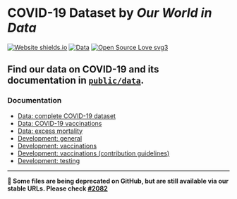 # COVID-19 Dataset by _Our World in Data_ 
[![Website shields.io](https://img.shields.io/website-up-down-green-red/http/shields.io.svg)](https://ourworldindata.org/coronavirus)
[![Data](https://img.shields.io/badge/public-data-purple)](public/data/)
[![Open Source Love svg3](https://badges.frapsoft.com/os/v3/open-source.svg?v=103)](https://github.com/ellerbrock/open-source-badges/)

## Find our data on COVID-19 and its documentation in [`public/data`](public/data).


### Documentation

- [Data: complete COVID-19 dataset](public/data/README.md)
- [Data: COVID-19 vaccinations](public/data/vaccinations/README.md)
- [Data: excess mortality](public/data/excess_mortality/README.md)
- [Development: general](scripts/README.md)
- [Development: vaccinations](scripts/docs/vaccinations/README.md)
- [Development: vaccinations (contribution guidelines)](scripts/docs/vaccinations/CONTRIBUTE.md)
- [Development: testing](scripts/scripts/testing/README.md)

---

**📢 Some files are being deprecated on GitHub, but are still available via our stable URLs. Please check [#2082](https://github.com/owid/covid-19-data/discussions/2082)**
